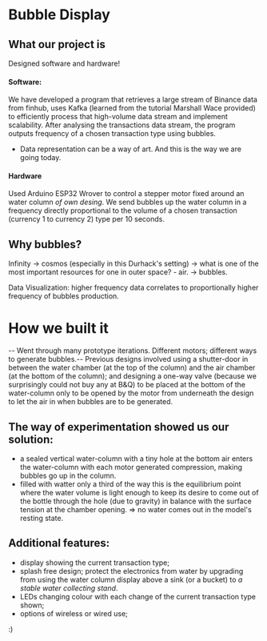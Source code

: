 # Bubble Display
## What our project is
Designed software and hardware!
#### Software:
We have developed a program that retrieves a large stream of Binance data from finhub, uses Kafka (learned from the tutorial Marshall Wace provided) to efficiently process that high-volume data stream and implement scalability.
After analysing the transactions data stream, the program outputs frequency of a chosen transaction type using bubbles.

* Data representation can be a way of art. And this is the way we are going today.
#### Hardware
Used Arduino ESP32 Wrover to control a stepper motor fixed around an water column *of own desing*. We send bubbles up the water column in a frequency directly proportional to the volume of a chosen transaction (currency 1 to currency 2) type per 10 seconds.

## Why bubbles?
Infinity -> cosmos (especially in this Durhack's setting) -> what is one of the most important resources for one in outer space? - air. -> bubbles.

Data Visualization: higher frequency data correlates to proportionally higher frequency of bubbles production.

# How we built it
-- Went through many prototype iterations. Different motors; different ways to generate bubbles.--
Previous designs involved using a shutter-door in between the water chamber (at the top of the column) and the air chamber (at the bottom of the column); and designing a one-way valve (because we surprisingly could not buy any at B&Q) to be placed at the bottom of the water-column only to be opened by the motor from underneath the design to let the air in when bubbles are to be generated. 


## The way of experimentation showed us our solution:
- a sealed vertical water-column with a tiny hole at the bottom
	air enters the water-column with each motor generated compression, making bubbles go up in the column.
- filled with watter only a third of the way
	this is the equilibrium point where the water volume is light enough to keep its desire to come out of the bottle through the hole (due to gravity) in balance with the surface tension at the chamber opening.
	=> no water comes out in the model's resting state.

## Additional features:
- display showing the current transaction type;
- splash free design;
	protect the electronics from water by upgrading from using the water column display above a sink (or a bucket) to *a stable water collecting stand*.
- LEDs changing colour with each change of the current transaction type shown;
- options of wireless or wired use;

:)
